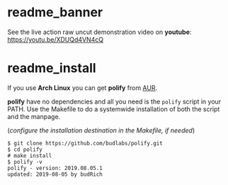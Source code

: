 # readme_banner

See the live action raw uncut demonstration video on **youtube**:
<https://youtu.be/XDUQd4VN4cQ>

# readme_install

If you use **Arch Linux** you can get **polify** from [AUR](https://aur.archlinux.org/packages/polify/).  

**polify** have no dependencies and all you need is the `polify` script in your PATH. Use the Makefile to do a systemwide installation of both the script and the manpage.  

(*configure the installation destination in the Makefile, if needed*)

```
$ git clone https://github.com/budlabs/polify.git
$ cd polify
# make install
$ polify -v
polify - version: 2019.08.05.1
updated: 2019-08-05 by budRich
```
